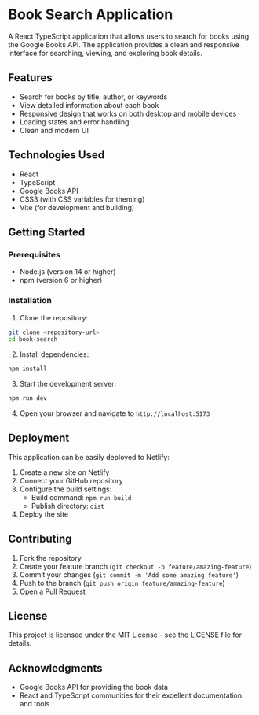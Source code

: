 # Book Search Application

A React TypeScript application that allows users to search for books using the Google Books API. The application provides a clean and responsive interface for searching, viewing, and exploring book details.

## Features

- Search for books by title, author, or keywords
- View detailed information about each book
- Responsive design that works on both desktop and mobile devices
- Loading states and error handling
- Clean and modern UI

## Technologies Used

- React
- TypeScript
- Google Books API
- CSS3 (with CSS variables for theming)
- Vite (for development and building)

## Getting Started

### Prerequisites

- Node.js (version 14 or higher)
- npm (version 6 or higher)

### Installation

1. Clone the repository:
```bash
git clone <repository-url>
cd book-search
```

2. Install dependencies:
```bash
npm install
```

3. Start the development server:
```bash
npm run dev
```

4. Open your browser and navigate to `http://localhost:5173`

## Deployment

This application can be easily deployed to Netlify:

1. Create a new site on Netlify
2. Connect your GitHub repository
3. Configure the build settings:
   - Build command: `npm run build`
   - Publish directory: `dist`
4. Deploy the site

## Contributing

1. Fork the repository
2. Create your feature branch (`git checkout -b feature/amazing-feature`)
3. Commit your changes (`git commit -m 'Add some amazing feature'`)
4. Push to the branch (`git push origin feature/amazing-feature`)
5. Open a Pull Request

## License

This project is licensed under the MIT License - see the LICENSE file for details.

## Acknowledgments

- Google Books API for providing the book data
- React and TypeScript communities for their excellent documentation and tools 